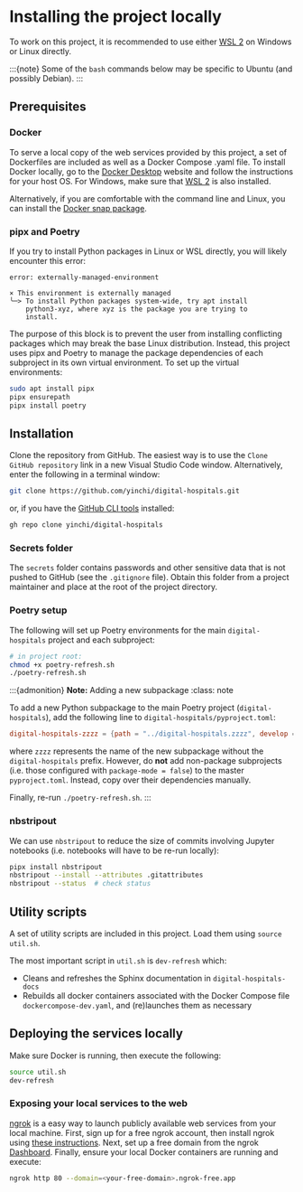 # Installing the project locally

To work on this project, it is recommended to use either [WSL 2](https://learn.microsoft.com/en-us/windows/wsl/install) on Windows or Linux directly.

:::{note}
Some of the `bash` commands below may be specific to Ubuntu (and possibly Debian).
:::

## Prerequisites

### Docker

To serve a local copy of the web services provided by this project, a set of Dockerfiles are included as well as a Docker Compose .yaml file. To install Docker locally, go to the [Docker Desktop](https://docs.docker.com/desktop/) website and follow the instructions for your host OS. For Windows, make sure that [WSL 2](https://learn.microsoft.com/en-us/windows/wsl/install) is also installed.

Alternatively, if you are comfortable with the command line and Linux, you can install the [Docker snap package](https://snapcraft.io/docker).

### pipx and Poetry

If you try to install Python packages in Linux or WSL directly, you will likely encounter this error:

```
error: externally-managed-environment

× This environment is externally managed
╰─> To install Python packages system-wide, try apt install
    python3-xyz, where xyz is the package you are trying to
    install.
```

The purpose of this block is to prevent the user from installing conflicting packages which may break the base Linux distribution. Instead, this project uses pipx and Poetry to manage the package dependencies of each subproject in its own virtual environment. To set up the virtual environments:

```bash
sudo apt install pipx
pipx ensurepath
pipx install poetry
```

## Installation

Clone the repository from GitHub. The easiest way is to use the `Clone GitHub repository` link in a new Visual Studio Code window. Alternatively, enter the following in a terminal window:

```bash
git clone https://github.com/yinchi/digital-hospitals.git
```

or, if you have the [GitHub CLI tools](https://cli.github.com/) installed:

```bash
gh repo clone yinchi/digital-hospitals
```

### Secrets folder

The `secrets` folder contains passwords and other sensitive data that is not pushed to GitHub (see the `.gitignore` file). Obtain this folder from a project maintainer and place at the root of the project directory.

### Poetry setup

The following will set up Poetry environments for the main `digital-hospitals` project and each subproject:

```bash
# in project root:
chmod +x poetry-refresh.sh
./poetry-refresh.sh
```

:::{admonition} **Note:** Adding a new subpackage
:class: note

To add a new Python subpackage to the main Poetry project (`digital-hospitals`), add the following line to `digital-hospitals/pyproject.toml`:
```toml
digital-hospitals-zzzz = {path = "../digital-hospitals.zzzz", develop = true}
```
where `zzzz` represents the name of the new subpackage without the `digital-hospitals` prefix. However, do **not** add non-package subprojects (i.e. those configured with `package-mode = false`) to the master `pyproject.toml`. Instead, copy over their dependencies manually.

Finally, re-run `./poetry-refresh.sh`.
:::

### nbstripout

We can use `nbstripout` to reduce the size of commits involving Jupyter notebooks (i.e. notebooks will have to be re-run locally):

```bash
pipx install nbstripout
nbstripout --install --attributes .gitattributes
nbstripout --status  # check status
```
## Utility scripts

A set of utility scripts are included in this project. Load them using `source util.sh`.

The most important script in `util.sh` is `dev-refresh` which:

- Cleans and refreshes the Sphinx documentation in `digital-hospitals-docs`
- Rebuilds all docker containers associated with the Docker Compose file `dockercompose-dev.yaml`, and (re)launches them as necessary

## Deploying the services locally

Make sure Docker is running, then execute the following:

```bash
source util.sh
dev-refresh
```

### Exposing your local services to the web

[ngrok](https://ngrok.com/) is a easy way to launch publicly available web services from your local machine. First, sign up for a free ngrok account, then install ngrok using [these instructions](https://ngrok.com/docs/getting-started/?os=linux). Next, set up a free domain from the ngrok [Dashboard](https://dashboard.ngrok.com/cloud-edge/domains). Finally, ensure your local Docker containers are running and execute:

```bash
ngrok http 80 --domain=<your-free-domain>.ngrok-free.app
```

